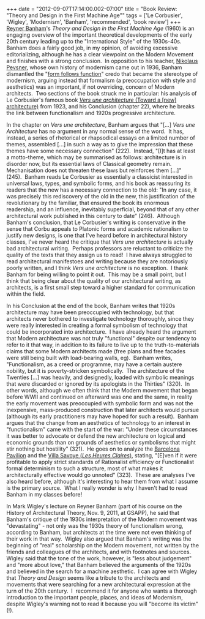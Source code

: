 +++
date = "2012-09-07T17:14:00.002-07:00"
title = "Book Review: \"Theory and Design in the First Machine Age\""
tags = ['Le Corbusier', 'Wigley', 'Modernism', 'Banham', 'recommended', 'book review']
+++
[Reyner Banham](http://en.wikipedia.org/wiki/Reyner_Banham)'s *Theory and Design in the First Machine Age* (1960) is an engaging overview of the important theoretical developments of the early 20th century leading up to the "International Style" of the 1930s-40s.  Banham does a fairly good job, in my opinion, of avoiding excessive editorializing, although he has a clear viewpoint on the Modern Movement and finishes with a strong conclusion.  In opposition to his teacher, [Nikolaus Pevsner](http://en.wikipedia.org/wiki/Nikolaus_Pevsner), whose own history of modernism came out in 1936, Banham dismantled the "[form follows function](http://en.wikipedia.org/wiki/Functionalism_%28architecture%29)" credo that became the stereotype of modernism, arguing instead that formalism (a preoccupation with style and aesthetics) was an important, if not overriding, concern of Modern architects.  Two sections of the book struck me in particular: his analysis of Le Corbusier's famous book <a href="http://en.wikipedia.org/wiki/Toward_an_Architecture" target="_blank">*Vers une architecture* (Toward a [new] architecture)</a> from 1923, and his Conclusion (chapter 22), where he breaks the link between functionalism and 1920s progressive architecture.

In the chapter on *Vers une architecture*, Banham argues that "[...] *Vers une Architecture* has no argument in any normal sense of the word.  It has, instead, a series of rhetorical or rhapsodical essays on a limited number of themes, assembled [...] in such a way as to give the impression that these themes have some necessary connection" (222).  Instead, "[I]t has at least a motto-theme, which may be summarised as follows: architecture is in disorder now, but its essential laws of Classical geometry remain.  Mechanisation does not threaten these laws but reinforces them [...]" (245).  Banham reads Le Corbusier as essentially a classicist interested in universal laws, types, and symbolic forms, and his book as reassuring its readers that the new has a necessary connection to the old: "In any case, it was precisely this rediscovery of the old in the new, this justification of the revolutionary by the familiar, that ensured the book its enormous readership, and an influence, inevitably superficial, beyond that of any other architectural work published in this century to date" (246).  Although Banham's conclusion, that Le Corbusier's writing is conservative in the sense that Corbu appeals to Platonic forms and academic rationalism to justify new designs, is one that I've heard before in architectural history classes, I've never heard the critique that *Vers une architecture* is actually bad architectural writing.  Perhaps professors are reluctant to criticize the quality of the texts that they assign us to read!  I have always struggled to read architectural manifestoes and writing because they are notoriously poorly written, and I think *Vers une architecture* is no exception.  I thank Banham for being willing to point it out.  This may be a small point, but I think that being clear about the quality of our architectural writing, as architects, is a first small step toward a higher standard for communication within the field.

In his Conclusion at the end of the book, Banham writes that 1920s architecture may have been preoccupied with technology, but that architects never bothered to investigate technology thoroughly, since they were really interested in creating a formal symbolism of technology that could be incorporated into architecture.  I have already heard the argument that Modern architecture was not truly "functional" despite our tendency to refer to it that way, in addition to its failure to live up to the truth-to-materials claims that some Modern architects made (free plans and free facades were still being built with load-bearing walls, eg).  Banham writes, "Functionalism, as a creed or programme, may have a certain austere nobility, but it is poverty-stricken symbolically.  The architecture of the Twenties [...] was heavily, and designedly, loaded with symbolic meanings that were discarded or ignored by its apologists in the Thirties" (320).  In other words, although we often think that the Modern movement that began before WWII and continued on afterward was one and the same, in reality the early movement was preoccupied with symbolic form and was not the inexpensive, mass-produced construction that later architects would pursue (although its early practitioners may have hoped for such a result).  Banham argues that the change from an aesthetics of technology to an interest in "functionalism" came with the start of the war: "Under these circumstances it was better to advocate or defend the new architecture on logical and economic grounds than on grounds of aesthetics or symbolisms that might stir nothing but hostility" (321).  He goes on to analyze the [Barcelona Pavilion](http://en.wikipedia.org/wiki/Barcelona_pavilion) and the <a href="http://en.wikipedia.org/wiki/Villa_Savoye" target="_blank">Villa Savoye (*Les Heures Claires*)</a>, stating, "[E]ven if it were profitable to apply strict standards of Rationalist efficiency or Functionalist formal determinism to such a structure, most of what makes it architecturally effective would go unnoted" (323).  These are analyses I've also heard before, although it's interesting to hear them from what I assume is the primary source.  What I really wonder is why I haven't had to read Banham in my classes before!

In Mark Wigley's lecture on Reyner Banham (part of his course on the History of Architectural Theory, Nov. 9, 2011, at GSAPP), he said that Banham's critique of the 1930s interpretation of the Modern movement was "devastating" - not only was the 1930s theory of functionalism wrong, according to Banham, but architects at the time were not even thinking of their work in that way.  Wigley also argued that Banham's writing was the beginning of "real" scholarship on the Modern movement, not written by the friends and colleagues of the architects, and with footnotes and sources.  Wigley said that the tone of the work, however, is "less about judgement" and "more about love," that Banham believed the arguments of the 1920s and believed in the search for a machine aesthetic.  I can agree with Wigley that *Theory and Design* seems like a tribute to the architects and movements that were searching for a new architectural expression at the turn of the 20th century.  I  recommend it for anyone who wants a thorough introduction to the important people, places, and ideas of Modernism, despite Wigley's warning not to read it because you will "become its victim" (!).
